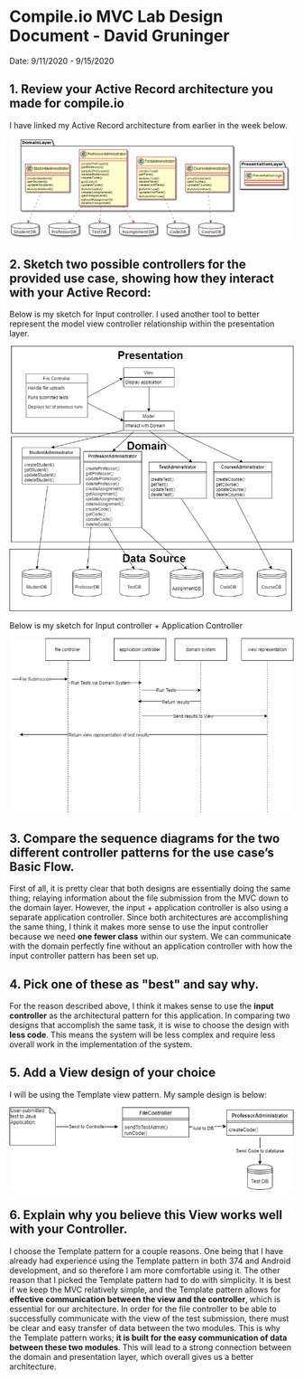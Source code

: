 # Compile.io MVC Lab Design Document - David Gruninger

Date: 9/11/2020 - 9/15/2020

## 1. Review your Active Record architecture you made for compile.io

I have linked my Active Record architecture from earlier in the week below.

![Mod View](images/ActiveRecord.png)

## 2. Sketch two possible controllers for the provided use case, showing how they interact with your Active Record:

Below is my sketch for Input controller. I used another tool to better represent the model view controller relationship within the presentation layer.

![Mod View](images/InputController.png)

Below is my sketch for Input controller + Application Controller

![Mod View](images/InputApplicationController.png)

## 3. Compare the sequence diagrams for the two different controller patterns for the use case’s Basic Flow.

First of all, it is pretty clear that both designs are essentially doing the same thing; relaying information about the file submission from the MVC down to the domain layer.
However, the input + application controller is also using a separate application controller. Since both architectures are accomplishing the same thing, I think
it makes more sense to use the input controller because we need **one fewer class** within our system. We can communicate with the domain perfectly fine
without an application controller with how the input controller pattern has been set up.

## 4. Pick one of these as "best" and say why.

For the reason described above, I think it makes sense to use the **input controller** as the architectural pattern for this application. In comparing two designs
that accomplish the same task, it is wise to choose the design with **less code**. This means the system will be less complex and require less overall work in the
implementation of the system.

## 5. Add a View design of your choice

I will be using the Template view pattern. My sample design is below:

![Mod View](images/TemplateView.png)

## 6. Explain why you believe this View works well with your Controller.

I choose the Template pattern for a couple reasons. One being that I have already had experience using the Template pattern in both 374 and Android development,
and so therefore I am more comfortable using it. The other reason that I picked the Template pattern had to do with simplicity. It is best if we keep the MVC
relatively simple, and the Template pattern allows for **effective communication between the view and the controller**, which is essential for our architecture. In order
for the file controller to be able to successfully communicate with the view of the test submission, there must be clear and easy transfer of data between the
two modules. This is why the Template pattern works; **it is built for the easy communication of data between these two modules**. This will lead to a strong
connection between the domain and presentation layer, which overall gives us a better architecture.
